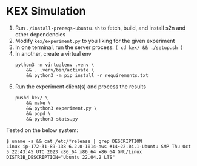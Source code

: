 # KEX Simulation

1. Run `./install-prereqs-ubuntu.sh` to fetch, build, and install s2n and other
   dependencies
1. Modify `kex/experiment.py` to you liking for the given experiment
1. In one terminal, run the server process: `( cd kex/ && ./setup.sh )`
1. In another, create a virtual env
    ```
    python3 -m virtualenv .venv \
        && . .venv/bin/activate \
        && python3 -m pip install -r requirements.txt
    ```
1. Run the experiment client(s) and process the results
    ```
    pushd kex/ \
        && make \
        && python3 experiment.py \
        && popd \
        && python3 stats.py
    ```

Tested on the below system:
```
$ uname -a && cat /etc/*release | grep DESCRIPTION
Linux ip-172-31-89-138 6.2.0-1014-aws #14~22.04.1-Ubuntu SMP Thu Oct  5 22:43:45 UTC 2023 x86_64 x86_64 x86_64 GNU/Linux
DISTRIB_DESCRIPTION="Ubuntu 22.04.2 LTS"
```
